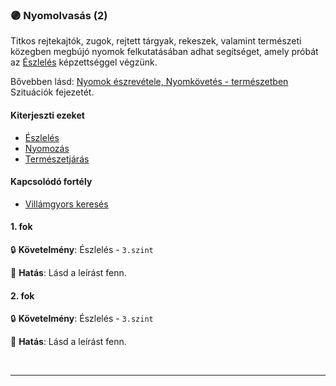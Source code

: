 ### 🟣 Nyomolvasás (2)

Titkos rejtekajtók, zugok, rejtett tárgyak, rekeszek, valamint természeti közegben megbújó nyomok felkutatásában adhat segítséget, amely próbát az [Észlelés](../kepzettsegek.primer.altalanos/eszleles.md) képzettséggel végzünk.

Bővebben lásd: [Nyomok észrevétele, Nyomkövetés - természetben](../152_01_nyomok_nyomkovetes_termeszet.md) Szituációk fejezetét.

#### Kiterjeszti ezeket

- [Észlelés](../kepzettsegek.primer.altalanos/eszleles.md)
- [Nyomozás](../kepzettsegek.primer.altalanos/nyomozas.md)
- [Természetjárás](../kepzettsegek.szekunder/termeszetjaras.md)

#### Kapcsolódó fortély

- [Villámgyors keresés](villamgyors.kereses.md)

#### 1. fok

🔒 **Követelmény**: Észlelés - `3.szint`

🌟 **Hatás**: Lásd a leírást fenn.

#### 2. fok

🔒 **Követelmény**: Észlelés - `3.szint`

🌟 **Hatás**: Lásd a leírást fenn.

<br />

---
